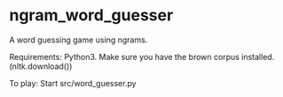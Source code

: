 # ngram_word_guesser
A word guessing game using ngrams.

Requirements: Python3. Make sure you have the brown corpus installed. (nltk.download())

To play: Start src/word_guesser.py
